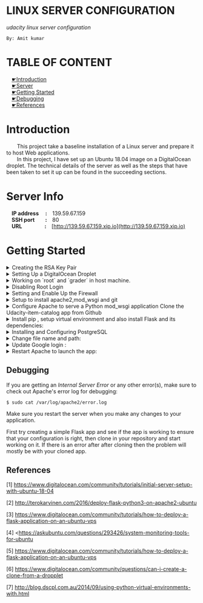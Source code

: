 # LINUX SERVER CONFIGURATION
*udacity linux server configuration*  
```
By: Amit kumar
```
# TABLE OF CONTENT
&emsp;[&#x261B;Introduction](#introduction)  
&emsp;[&#x261B;Server](#server-info)  
&emsp;[&#x261B;Getting Started](#getting-started)  
&emsp;[&#x261B;Debugging](#debugging)  
&emsp;[&#x261B;References](#references)

# Introduction
&emsp;&emsp;This project take a baseline installation of a Linux server and prepare it to host Web applications.  
&emsp;&emsp;In this project, I have set up an Ubuntu 18.04 image on a DigitalOcean droplet. The technical details of the server as well as the steps that have been taken to set it up can be found in the succeeding sections.
# Server Info
&emsp;**IP address&emsp;&nbsp;:**&emsp;139.59.67.159  
&emsp;**SSH port&emsp;&emsp;:**&emsp;80  
&emsp;**URL&emsp;&emsp;&emsp;&emsp;&nbsp;:**&emsp;[http://139.59.67.159.xip.io](http://139.59.67.159.xip.io)  
# Getting Started
<details>
<summary>Creating the RSA Key Pair</summary>

+ make directory and move:  
  ```console
   $ mkdir ~/.ssh
   $ cd ~/.ssh
   ```
+ To generate a key pair, run the following command:  
  ```console
   $ ssh-keygen
   ```
+ The whole process would look like this:
  ```
  Generating public/private rsa key pair.
  Enter file in which to save the key (/c/Users/GANAVI-PC/.ssh/id_rsa): item
  Enter passphrase (empty for no passphrase):
  Enter same passphrase again:
  Your identification has been saved in item.
  Your public key has been saved in item.pub.
  The key fingerprint is:
  SHA256:GgXdnbdJ7h6vfYt0Q9OmhfQN1R7oL8Axu+cn1TSmwgk
  ```

</details>

<details>
<summary>Setting Up a DigitalOcean Droplet</summary>

+ Log in or create an account on [DigtalOcean](https://cloud.digitalocean.com/login).
+ Go to the Dashboard, and click **Create Droplet**.
+ Choose **Ubuntu 18.04 x64** image from the list of given images.
+ Choose a preferred size. In this project, I have chosen the **1GB/1 vCPU/25GB** configuration.
+ In the section **Add Your SSH Keys**, paste the content of your public key, `item.pub`:
+ Click **Create** to create the droplet. This will take some time to complete. After the droplet has been created successfully, a public IP address will be assigned. In this project, the public IPv4 address that I have been assigned is `139.59.67.159`.

</details>

<details>
<summary>Working on `root` and `grader` in host machine.</summary>

+ you can now log into the server as `root`
  ```console
  ssh root@139.59.67.159
  ```
+ Updating the System
  ```
  # apt update && apt upgrade
  ```
+ Open the `/etc/ssh/sshd_config` file with `nano` or any other text editor of your choice:
  ```
   # nano /etc/ssh/sshd_config
   ```
+ Restart the SSH server to reflect those changes:
   ```
   # service ssh restart
   ```
+ To configure the timezone to use UTC, run the following command:
  ```
  # dpkg-reconfigure tzdata
  ```
+ Creating the User `grader`
  ```
  # adduser grader
  ```
+ Adding `grader` to the Group `sudo`
  ```
  # usermod -aG sudo grader
  ```
+ Run the following command also to eliminate errors.
  ```
  $ sudo nano /etc/sudoers.d/grader
  ```
  then add ```grader ALL=(ALL:ALL) ALL``` to the file then save and quit.
+ log into the account of the user `grader` from your virtual server:
  ```
  # su - grader
  ```
+ Now enter the following commands to allow SSH access to the user `grader`:
  ```
  $ mkdir .ssh
  $ chmod 700 .ssh
  $ touch .ssh/authorized_keys
  $ nano .ssh/authorized_keys
  ```
  after paste public key from ~/.ssh/item.public
+ restrict the access for other users
  ```
  $ chmod 644 authorized_keys
  ```

</details>

<details>
<summary>Disabling Root Login</summary>

+ Run following command:
  ```
  $ exit
  $ $ ssh root@139.59.67.159 -p 2200
  # nano /etc/ssh/sshd_config
  # service ssh restart
  ```

</details>

<details>
<summary>Setting and Enable Up the Firewall</summary>

+ Run following command:
  ```
  # sudo ufw allow 2200/tcp
  # sudo ufw allow 80/tcp
  # sudo ufw allow 123/udp
  # sudo ufw enable
  ```

</details>

<details>
<summary>Setup to install apache2,mod_wsgi and git</summary>

+ Run following command:
  ```
  $ sudo apt-get update
  $ sudo apt-get install apache2
  $ sudo apt-get install libapache2-mod-wsgi python-dev
  $ sudo a2enmod wsgi
  $ sudo service apache2 start
  $ sudo apt-get install git
  ```

</details>

<details>
<summary>Configure Apache to serve a Python mod_wsgi application
Clone the Udacity-item-catalog app from Github</summary>

+ Run following command:
  ```
  $ cd /var/www
  $ sudo mkdir catalog
  $ sudo chown -R grader:grader catalog
  $ cd catalog
  $ git clone https://github.com/Amit2197/Linux-sever-configuration.git
  ```
+ To make .git directory is not publicly accessible via a browser, create a .htaccess file in the .git folder and put the following in this file:
  ```
  RedirectMatch 404 /\.git
  ```

</details>

<details>
<summary>Install pip , setup virtual environment and also install Flask and its dependencies:</summary>

+ Run following command:
  ```
  $ sudo apt-get install python-pip
  $ sudo pip install virtualenv
  $ sudo virtualenv venv
  $ source venv/bin/activate(Rest of the commands should be excecuted in the virtual environment)
  $ sudo chmod -R 777 venv
  $ sudo pip install -r catalog/requirements.txt
  ```

+ Install Python's PostgreSQL adapter psycopg2:
  ```
  $ sudo apt-get install python-psycopg2
  ```

+ Configure and Enable a New Virtual Host
  ```
  $ sudo nano /etc/apache2/sites-available/catalog.conf
  ```
+ Add the following content:
  ```
  <VirtualHost *:80>
    ServerName 139.59.67.159
    ServerAlias 139.59.67.159.xip.io
    ServerAdmin grader@139.59.67.159
    WSGIDaemonProcess catalog python-path=/var/www/catalog:/var/www/catalog/venv/lib/python2.7/site-packages
    WSGIProcessGroup catalog
    WSGIScriptAlias / /var/www/catalog/catalog.wsgi
    <Directory /var/www/catalog/Item_Catalog_Application/>
        Order allow,deny
        Allow from all
    </Directory>
    Alias /static /var/www/catalog/Item_Catalog_Application/static
    <Directory /var/www/catalog/Item_Catalog_Application/static/>
       Order allow,deny
       Allow from all
    </Directory>
    ErrorLog ${APACHE_LOG_DIR}/error.log
    LogLevel warn
    CustomLog ${APACHE_LOG_DIR}/access.log combined
  </VirtualHost>
  ```
+ Enable the new virtual host:
  ```
  $ sudo a2ensite catalog
  ```
+ Create and configure the .wsgi File
  ```
  $ cd /var/www/catalog/
  $ sudo nano catalog.wsgi
  ```

+ Add the following content:
  ```
  import sys
  import logging
  logging.basicConfig(stream=sys.stderr)
  sys.path.insert(0, "/var/www/catalog/")
  from Item_Catalog_Application import app as application
  application.secret_key = 'secret'
  ```

</details>

<details>
<summary>Installing and Configuring PostgreSQL</summary>

+ Install some necessary Python packages for working with PostgreSQL:
  ```
  $ sudo apt-get install libpq-dev python-dev.
  ```

+ Install PostgreSQL:
  ```
  $ sudo apt-get install postgresql postgresql-contrib
  ```

+ connect to the database by using postgres username with:
  ```
  $ sudo -u postgres psql
  ```

+ Create a new user called 'catalog' with his password:
  ```
  # CREATE USER catalog WITH PASSWORD 'catalog';
  ```
+ Give catalog user the CREATEDB permission:
  ```
  # ALTER USER catalog CREATEDB;
  ```
+ Create the 'catalog' database owned by catalog user:
  ```
  # CREATE DATABASE catalog WITH OWNER catalog;
  ```
+ Connect to the database:
  ```
  # \c catalog
  ```
+ Revoke all the rights:
  ```
  # REVOKE ALL ON SCHEMA public FROM public;
  ```
+ Lock down the permissions to only let catalog role create tables:
  ```
  # GRANT ALL ON SCHEMA public TO catalog;
  ```
+ Log out from PostgreSQL:
  ```
  # \q
  ```
+ Edit the moredata.py and database.py file:
+ Change engine = create_engine('sqlite:///menu.db') to engine = create_engine('postgresql://catalog:catalog@localhost/catalog')

</details>

<details>
<summary>Change file name and path:</summary>

+ change file name application.py to &#95;&#95;init&#95;&#95;.py
+ change path client_secrets.json to /var/www/catalo/Item_Catalog_Application/client_secrets.json in &#95;&#95;init&#95;&#95;.py

</details>

<details>
<summary> Update Google login :</summary>

+ Go to Google Dev Console
+ Sign up or Login if prompted
+ Go to Credentials
+ Select Create Crendentials > OAuth Client ID
+ Select Web application
+ Enter name 'Item-Catalog'
+ Authorized JavaScript origins = 'http://139.59.67.159.xip.io'
+ Authorized redirect URIs = 'http://139.59.67.159.xip.io/login' && 'http://139.59.67.159.xip.io/gconnect'
+ Select Create
+ Copy the Client ID and paste it into the data-clientid in login.html
+ On the Dev Console Select Download JSON
+ Rename JSON file to client_secrets.json
+ Place JSON file in Item_Catalog_Application directory that you cloned from here.

</details>

<details>
<summary>Restart Apache to launch the app:</summary>

 ```
 $ sudo service apache2 restart
 ```

 </details>

## Debugging

If you are getting an _Internal Server Error_ or any other error(s), make sure to check out Apache's error log for debugging:

```
$ sudo cat /var/log/apache2/error.log
```
Make sure  you restart the server when you make any changes to your application.


First try creating a simple Flask app and see if the app is working to ensure that your configuration is right, then clone in your repository and start working on it. If there is an error after after cloning then the problem will mostly be with your cloned app.

## References

[1] <https://www.digitalocean.com/community/tutorials/initial-server-setup-with-ubuntu-18-04>

[2] <http://terokarvinen.com/2016/deploy-flask-python3-on-apache2-ubuntu>

[3] <https://www.digitalocean.com/community/tutorials/how-to-deploy-a-flask-application-on-an-ubuntu-vps>

[4] <https://askubuntu.com/questions/293426/system-monitoring-tools-for-ubuntu

[5] <https://www.digitalocean.com/community/tutorials/how-to-deploy-a-flask-application-on-an-ubuntu-vps>

[6] <https://www.digitalocean.com/community/questions/can-i-create-a-clone-from-a-dropplet>

[7] <http://blog.dscpl.com.au/2014/09/using-python-virtual-environments-with.html>
